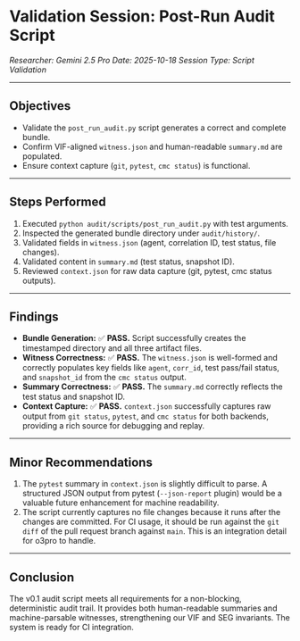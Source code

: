 # Validation Session: Post-Run Audit Script

*Researcher: Gemini 2.5 Pro*
*Date: 2025-10-18*
*Session Type: Script Validation*

---

## Objectives
- Validate the `post_run_audit.py` script generates a correct and complete bundle.
- Confirm VIF-aligned `witness.json` and human-readable `summary.md` are populated.
- Ensure context capture (`git`, `pytest`, `cmc status`) is functional.

---

## Steps Performed
1. Executed `python audit/scripts/post_run_audit.py` with test arguments.
2. Inspected the generated bundle directory under `audit/history/`.
3. Validated fields in `witness.json` (agent, correlation ID, test status, file changes).
4. Validated content in `summary.md` (test status, snapshot ID).
5. Reviewed `context.json` for raw data capture (git, pytest, cmc status outputs).

---

## Findings
- **Bundle Generation:** ✅ **PASS.** Script successfully creates the timestamped directory and all three artifact files.
- **Witness Correctness:** ✅ **PASS.** The `witness.json` is well-formed and correctly populates key fields like `agent`, `corr_id`, test pass/fail status, and `snapshot_id` from the `cmc status` output.
- **Summary Correctness:** ✅ **PASS.** The `summary.md` correctly reflects the test status and snapshot ID.
- **Context Capture:** ✅ **PASS.** `context.json` successfully captures raw output from `git status`, `pytest`, and `cmc status` for both backends, providing a rich source for debugging and replay.

---

## Minor Recommendations
1. The `pytest` summary in `context.json` is slightly difficult to parse. A structured JSON output from pytest (`--json-report` plugin) would be a valuable future enhancement for machine readability.
2. The script currently captures no file changes because it runs after the changes are committed. For CI usage, it should be run against the `git diff` of the pull request branch against `main`. This is an integration detail for o3pro to handle.

---

## Conclusion
The v0.1 audit script meets all requirements for a non-blocking, deterministic audit trail. It provides both human-readable summaries and machine-parsable witnesses, strengthening our VIF and SEG invariants. The system is ready for CI integration.
